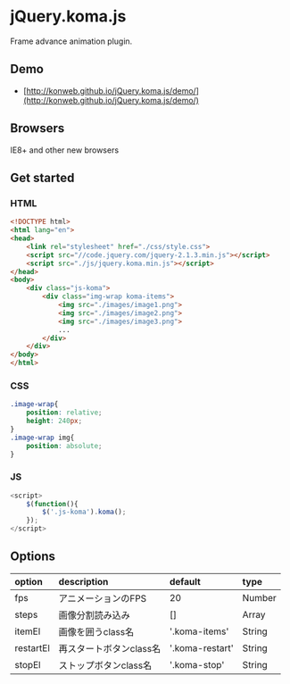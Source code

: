 # jQuery.koma.js

Frame advance animation plugin.

## Demo
- [http://konweb.github.io/jQuery.koma.js/demo/](http://konweb.github.io/jQuery.koma.js/demo/)

## Browsers
IE8+ and other new browsers

## Get started
### HTML
```html
<!DOCTYPE html>
<html lang="en">
<head>
	<link rel="stylesheet" href="./css/style.css">
	<script src="//code.jquery.com/jquery-2.1.3.min.js"></script>
	<script src="./js/jquery.koma.min.js"></script>
</head>
<body>
	<div class="js-koma">
		<div class="img-wrap koma-items">
			<img src="./images/image1.png">
			<img src="./images/image2.png">
			<img src="./images/image3.png">
			...
		</div>
	</div>
</body>
</html>
```

### CSS
```css
.image-wrap{
	position: relative;
	height: 240px;
}
.image-wrap img{
	position: absolute;
}
```

### JS
```js
<script>
	$(function(){
		$('.js-koma').koma();
	});
</script>
```

## Options

| option | description | default | type |
|:---|:---|:---|:---|
| fps | アニメーションのFPS | 20 | Number |
| steps | 画像分割読み込み | [] | Array |
| itemEl | 画像を囲うclass名 | '.koma-items' | String |
| restartEl | 再スタートボタンclass名 | '.koma-restart' | String |
| stopEl | ストップボタンclass名 | '.koma-stop' | String |
